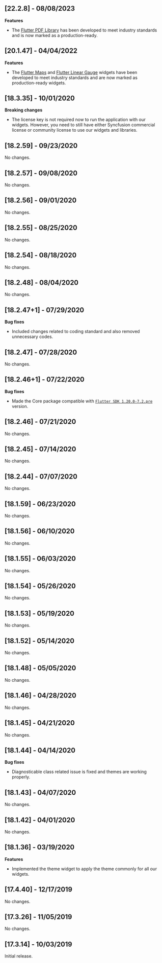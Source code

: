## [22.2.8] - 08/08/2023

**Features**
* The [Flutter PDF Library](https://www.syncfusion.com/document-processing/pdf-framework/flutter/pdf-library) has been developed to meet industry standards and is now marked as a production-ready.

## [20.1.47] - 04/04/2022

**Features**
* The [Flutter Maps](https://www.syncfusion.com/flutter-widgets/flutter-maps) and [Flutter Linear Gauge](https://www.syncfusion.com/flutter-widgets/flutter-linear-gauge) widgets have been developed to meet industry standards and are now marked as production-ready widgets.

## [18.3.35] - 10/01/2020

**Breaking changes**

* The license key is not required now to run the application with our widgets. However, you need to still have either Syncfusion commercial license or community license to use our widgets and libraries.

## [18.2.59] - 09/23/2020

No changes.

## [18.2.57] - 09/08/2020

No changes.

## [18.2.56] - 09/01/2020

No changes.

## [18.2.55] - 08/25/2020

No changes.

## [18.2.54] - 08/18/2020

No changes.

## [18.2.48] - 08/04/2020

No changes.

## [18.2.47+1] - 07/29/2020

**Bug fixes**

* Included changes related to coding standard and also removed unnecessary codes.

## [18.2.47] - 07/28/2020

No changes.

## [18.2.46+1] - 07/22/2020

**Bug fixes**

* Made the Core package compatible with [`Flutter SDK 1.20.0-7.2.pre`](https://storage.googleapis.com/flutter_infra/releases/beta/windows/flutter_windows_1.20.0-7.2.pre-beta.zip
) version.

## [18.2.46] - 07/21/2020

No changes.

## [18.2.45] - 07/14/2020

No changes.

## [18.2.44] - 07/07/2020

No changes.

## [18.1.59] - 06/23/2020 

No changes.

## [18.1.56] - 06/10/2020

No changes.

## [18.1.55] - 06/03/2020

No changes.

## [18.1.54] - 05/26/2020

No changes.

## [18.1.53] - 05/19/2020

No changes.

## [18.1.52] - 05/14/2020

No changes.

## [18.1.48] - 05/05/2020

No changes.

## [18.1.46] - 04/28/2020

No changes.

## [18.1.45] - 04/21/2020

No changes.

## [18.1.44] - 04/14/2020 

**Bug fixes**

* Diagnosticable class related issue is fixed and themes are working properly.

## [18.1.43] - 04/07/2020 

No changes.

## [18.1.42] - 04/01/2020 

No changes.

## [18.1.36] - 03/19/2020

**Features**
* Implemented the theme widget to apply the theme commonly for all our widgets.

## [17.4.40] - 12/17/2019

No changes.

## [17.3.26] - 11/05/2019

No changes.

## [17.3.14] - 10/03/2019

Initial release.

